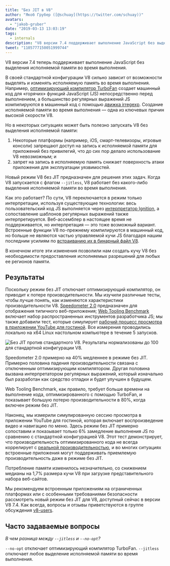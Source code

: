 ```yaml
---
title: "Без JIT в V8"
author: "Якоб Грубер ([@schuay](https://twitter.com/schuay))"
avatars: 
  - "jakob-gruber"
date: "2019-03-13 13:03:19"
tags: 
  - internals
description: "V8 версии 7.4 поддерживает выполнение JavaScript без выделения исполняемой памяти во время выполнения."
tweet: "1105777150051999744"
---
```

V8 версии 7.4 теперь поддерживает выполнение JavaScript без выделения исполняемой памяти во время выполнения.

В своей стандартной конфигурации V8 сильно зависит от возможности выделять и изменять исполняемую память во время выполнения. Например, [оптимизирующий компилятор TurboFan](/blog/turbofan-jit) создает машинный код для «горячих» функций JavaScript (JS) непосредственно перед выполнением, а большинство регулярных выражений JS компилируются в машинный код с помощью [движка irregexp](https://blog.chromium.org/2009/02/irregexp-google-chromes-new-regexp.html). Создание исполняемой памяти во время выполнения — одна из ключевых причин высокой скорости V8.

<!--truncate-->
Но в некоторых ситуациях может быть полезно запускать V8 без выделения исполняемой памяти:

1. Некоторые платформы (например, iOS, смарт-телевизоры, игровые консоли) запрещают доступ на запись к исполняемой памяти для приложений без привилегий, что до сих пор делало использование V8 невозможным; и
1. запрет на запись в исполняемую память снижает поверхность атаки приложения для эксплуатации уязвимостей.

Новый режим V8 без JIT предназначен для решения этих задач. Когда V8 запускается с флагом `--jitless`, V8 работает без какого-либо выделения исполняемой памяти во время выполнения.

Как это работает? По сути, V8 переключается в режим только интерпретации, используя существующие технологии: весь пользовательский код JS выполняется через [интерпретатор Ignition](/blog/ignition-interpreter), а сопоставление шаблонов регулярных выражений также интерпретируется. Веб-ассемблер в настоящее время не поддерживается, но интерпретация — это тоже возможный вариант. Встроенные функции V8 по-прежнему компилируются в машинный код, но больше не являются частью управляемой кучи JS благодаря нашим последним усилиям по [встраиванию их в бинарный файл V8](/blog/embedded-builtins).

В конечном итоге эти изменения позволили нам создать кучу V8 без необходимости предоставления исполняемых разрешений для любых ее регионов памяти.

## Результаты

Поскольку режим без JIT отключает оптимизирующий компилятор, он приводит к потере производительности. Мы изучили различные тесты, чтобы лучше понять, как изменяются характеристики производительности V8. [Speedometer 2.0](/blog/speedometer-2) предназначен для отображения типичного веб-приложения; [Web Tooling Benchmark](/blog/web-tooling-benchmark) включает набор распространенных инструментов разработчика JS; мы также добавили тест, которые симулирует [рабочий процесс просмотра в приложении YouTube для гостиной](https://chromeperf.appspot.com/report?sid=518c637ffa0961f965afe51d06979375467b12b87e72061598763e5a36876306). Все измерения проводились локально на x64 Linux настольном компьютере в течение 5 запусков.

![Без JIT против стандартного V8. Результаты нормализованы до 100 для стандартной конфигурации V8.](/_img/jitless/benchmarks.svg)

Speedometer 2.0 примерно на 40% медленнее в режиме без JIT. Примерно половина падения производительности связана с отключенным оптимизирующим компилятором. Другая половина вызвана интерпретатором регулярных выражений, который изначально был разработан как средство отладки и будет улучшен в будущем.

Web Tooling Benchmark, как правило, требует больше времени на выполнение кода, оптимизированного с помощью TurboFan, и показывает большую потерю производительности в 80%, когда включен режим без JIT.

Наконец, мы измерили симулированную сессию просмотра в приложении YouTube для гостиной, которая включает воспроизведение видео и навигацию по меню. Здесь режим без JIT примерно сопоставим и показывает только 6% замедление выполнения JS по сравнению с стандартной конфигурацией V8. Этот тест демонстрирует, что производительность оптимизированного кода не всегда коррелирует с [реальной производительностью](/blog/real-world-performance), и во многих ситуациях встроенные приложения могут поддерживать приемлемую производительность даже в режиме без JIT.

Потребление памяти изменилось незначительно, со снижением медианы на 1,7% размера кучи V8 при загрузке представительного набора веб-сайтов.

Мы рекомендуем встроенным приложениям на ограниченных платформах или с особенными требованиями безопасности рассмотреть новый режим без JIT для V8, доступный сейчас в версии V8 7.4. Как всегда, вопросы и отзывы приветствуются в группе обсуждения [v8-users](https://groups.google.com/forum/#!forum/v8-users).

## Часто задаваемые вопросы

*В чем разница между `--jitless` и `--no-opt`?*

`--no-opt` отключает оптимизирующий компилятор TurboFan. `--jitless` отключает любое выделение исполняемой памяти во время выполнения.
